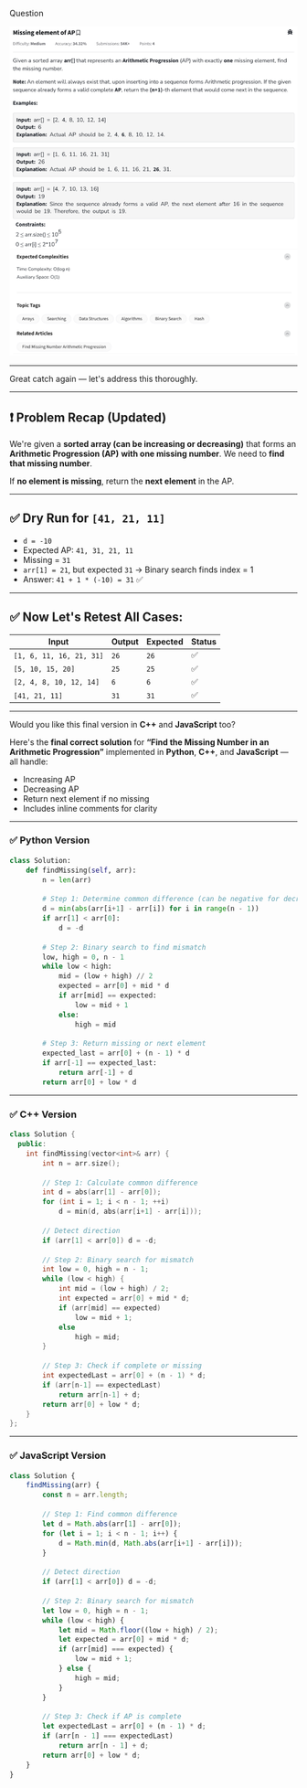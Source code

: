 Question

![Question](Question.png)

---

Great catch again — let's address this thoroughly.

---

## ❗ Problem Recap (Updated)

We're given a **sorted array (can be increasing or decreasing)** that forms an **Arithmetic Progression (AP)** **with one missing number**. We need to **find that missing number**.

If **no element is missing**, return the **next element** in the AP.


---

## ✅ Dry Run for `[41, 21, 11]`

* `d = -10`
* Expected AP: `41, 31, 21, 11`
* Missing = `31`
* `arr[1] = 21`, but expected `31` → Binary search finds index = 1
* Answer: `41 + 1 * (-10) = 31` ✅

---

## ✅ Now Let's Retest All Cases:

| Input                    | Output | Expected | Status |
| ------------------------ | ------ | -------- | ------ |
| `[1, 6, 11, 16, 21, 31]` | `26`   | `26`     | ✅      |
| `[5, 10, 15, 20]`        | `25`   | `25`     | ✅      |
| `[2, 4, 8, 10, 12, 14]`  | `6`    | `6`      | ✅      |
| `[41, 21, 11]`           | `31`   | `31`     | ✅      |

---

Would you like this final version in **C++** and **JavaScript** too?

Here's the **final correct solution** for **“Find the Missing Number in an Arithmetic Progression”** implemented in **Python**, **C++**, and **JavaScript** — all handle:

* Increasing AP
* Decreasing AP
* Return next element if no missing
* Includes inline comments for clarity

---

### ✅ Python Version

```python
class Solution:
    def findMissing(self, arr):
        n = len(arr)

        # Step 1: Determine common difference (can be negative for decreasing AP)
        d = min(abs(arr[i+1] - arr[i]) for i in range(n - 1))
        if arr[1] < arr[0]:
            d = -d

        # Step 2: Binary search to find mismatch
        low, high = 0, n - 1
        while low < high:
            mid = (low + high) // 2
            expected = arr[0] + mid * d
            if arr[mid] == expected:
                low = mid + 1
            else:
                high = mid

        # Step 3: Return missing or next element
        expected_last = arr[0] + (n - 1) * d
        if arr[-1] == expected_last:
            return arr[-1] + d
        return arr[0] + low * d
```

---

### ✅ C++ Version

```cpp
class Solution {
  public:
    int findMissing(vector<int>& arr) {
        int n = arr.size();

        // Step 1: Calculate common difference
        int d = abs(arr[1] - arr[0]);
        for (int i = 1; i < n - 1; ++i)
            d = min(d, abs(arr[i+1] - arr[i]));

        // Detect direction
        if (arr[1] < arr[0]) d = -d;

        // Step 2: Binary search for mismatch
        int low = 0, high = n - 1;
        while (low < high) {
            int mid = (low + high) / 2;
            int expected = arr[0] + mid * d;
            if (arr[mid] == expected)
                low = mid + 1;
            else
                high = mid;
        }

        // Step 3: Check if complete or missing
        int expectedLast = arr[0] + (n - 1) * d;
        if (arr[n-1] == expectedLast)
            return arr[n-1] + d;
        return arr[0] + low * d;
    }
};
```

---

### ✅ JavaScript Version

```javascript
class Solution {
    findMissing(arr) {
        const n = arr.length;

        // Step 1: Find common difference
        let d = Math.abs(arr[1] - arr[0]);
        for (let i = 1; i < n - 1; i++) {
            d = Math.min(d, Math.abs(arr[i+1] - arr[i]));
        }

        // Detect direction
        if (arr[1] < arr[0]) d = -d;

        // Step 2: Binary search for mismatch
        let low = 0, high = n - 1;
        while (low < high) {
            let mid = Math.floor((low + high) / 2);
            let expected = arr[0] + mid * d;
            if (arr[mid] === expected) {
                low = mid + 1;
            } else {
                high = mid;
            }
        }

        // Step 3: Check if AP is complete
        let expectedLast = arr[0] + (n - 1) * d;
        if (arr[n - 1] === expectedLast)
            return arr[n - 1] + d;
        return arr[0] + low * d;
    }
}
```
